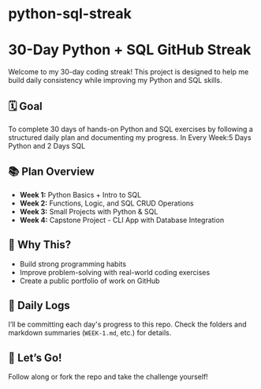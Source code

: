 # python-sql-streak
# 30-Day Python + SQL GitHub Streak

Welcome to my 30-day coding streak! This project is designed to help me build daily consistency while improving my Python and SQL skills.

## 🗓️ Goal
To complete 30 days of hands-on Python and SQL exercises by following a structured daily plan and documenting my progress.
In Every Week:5 Days Python and 2 Days SQL

## 📚 Plan Overview

- **Week 1:** Python Basics + Intro to SQL  
- **Week 2:** Functions, Logic, and SQL CRUD Operations  
- **Week 3:** Small Projects with Python & SQL  
- **Week 4:** Capstone Project - CLI App with Database Integration  

## 🧠 Why This?
- Build strong programming habits  
- Improve problem-solving with real-world coding exercises  
- Create a public portfolio of work on GitHub  

## 📌 Daily Logs
I’ll be committing each day's progress to this repo. Check the folders and markdown summaries (`WEEK-1.md`, etc.) for details.

## 🚀 Let’s Go!
Follow along or fork the repo and take the challenge yourself!

